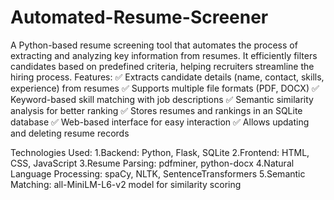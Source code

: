 # Automated-Resume-Screener
A Python-based resume screening tool that automates the process of extracting and analyzing key information from resumes. It efficiently filters candidates based on predefined criteria, helping recruiters streamline the hiring process.
Features:
✅ Extracts candidate details (name, contact, skills, experience) from resumes
✅ Supports multiple file formats (PDF, DOCX)
✅ Keyword-based skill matching with job descriptions
✅ Semantic similarity analysis for better ranking
✅ Stores resumes and rankings in an SQLite database
✅ Web-based interface for easy interaction
✅ Allows updating and deleting resume records

Technologies Used:
1.Backend: Python, Flask, SQLite
2.Frontend: HTML, CSS, JavaScript
3.Resume Parsing: pdfminer, python-docx
4.Natural Language Processing: spaCy, NLTK, SentenceTransformers
5.Semantic Matching: all-MiniLM-L6-v2 model for similarity scoring
